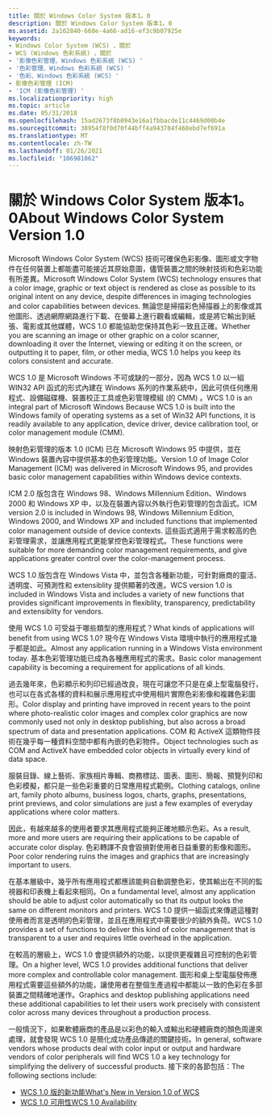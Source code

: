 ```yaml
---
title: 關於 Windows Color System 版本1。0
description: 關於 Windows Color System 版本1。0
ms.assetid: 2a162840-660e-4a66-ad16-ef3c9b07925e
keywords:
- Windows Color System (WCS) ，關於
- WCS (Windows 色彩系統) ，關於
- '影像色彩管理、Windows 色彩系統 (WCS) '
- '色彩管理、Windows 色彩系統 (WCS) '
- '色彩、Windows 色彩系統 (WCS) '
- 影像色彩管理 (ICM)
- 'ICM (影像色彩管理) '
ms.localizationpriority: high
ms.topic: article
ms.date: 05/31/2018
ms.openlocfilehash: 15ad2673f8b0943e16a1fbbacde11c4469d00b4e
ms.sourcegitcommit: 38954f8f0d70f44bff4a943784f468ebd7ef691a
ms.translationtype: MT
ms.contentlocale: zh-TW
ms.lasthandoff: 01/26/2021
ms.locfileid: "106981062"
---
```

# <a name="about-windows-color-system-version-10"></a><span data-ttu-id="1ca61-110">關於 Windows Color System 版本1。0</span><span class="sxs-lookup"><span data-stu-id="1ca61-110">About Windows Color System Version 1.0</span></span>

<span data-ttu-id="1ca61-111">Microsoft Windows Color System (WCS) 技術可確保色彩影像、圖形或文字物件在任何裝置上都能盡可能接近其原始意圖，儘管裝置之間的映射技術和色彩功能有所差異。</span><span class="sxs-lookup"><span data-stu-id="1ca61-111">Microsoft Windows Color System (WCS) technology ensures that a color image, graphic or text object is rendered as close as possible to its original intent on any device, despite differences in imaging technologies and color capabilities between devices.</span></span> <span data-ttu-id="1ca61-112">無論您是掃描彩色掃描器上的影像或其他圖形、透過網際網路進行下載、在螢幕上進行觀看或編輯，或是將它輸出到紙張、電影或其他媒體，WCS 1.0 都能協助您保持其色彩一致且正確。</span><span class="sxs-lookup"><span data-stu-id="1ca61-112">Whether you are scanning an image or other graphic on a color scanner, downloading it over the Internet, viewing or editing it on the screen, or outputting it to paper, film, or other media, WCS 1.0 helps you keep its colors consistent and accurate.</span></span>

<span data-ttu-id="1ca61-113">WCS 1.0 是 Microsoft Windows 不可或缺的一部分，因為 WCS 1.0 以一組 WIN32 API 函式的形式內建在 Windows 系列的作業系統中，因此可供任何應用程式、設備磁碟機、裝置校正工具或色彩管理模組 (的 CMM) 。</span><span class="sxs-lookup"><span data-stu-id="1ca61-113">WCS 1.0 is an integral part of Microsoft Windows Because WCS 1.0 is built into the Windows family of operating systems as a set of Win32 API functions, it is readily available to any application, device driver, device calibration tool, or color management module (CMM).</span></span>

<span data-ttu-id="1ca61-114">映射色彩管理的版本 1.0 (ICM) 已在 Microsoft Windows 95 中提供，並在 Windows 裝置內容中提供基本的色彩管理功能。</span><span class="sxs-lookup"><span data-stu-id="1ca61-114">Version 1.0 of Image Color Management (ICM) was delivered in Microsoft Windows 95, and provides basic color management capabilities within Windows device contexts.</span></span>

<span data-ttu-id="1ca61-115">ICM 2.0 版包含在 Windows 98、Windows Millennium Edition、Windows 2000 和 Windows XP 中，以及在裝置內容以外執行色彩管理的包含函式。</span><span class="sxs-lookup"><span data-stu-id="1ca61-115">ICM version 2.0 is included in Windows 98, Windows Millennium Edition, Windows 2000, and Windows XP and included functions that implemented color management outside of device contexts.</span></span> <span data-ttu-id="1ca61-116">這些函式適用于需求較高的色彩管理需求，並讓應用程式更能掌控色彩管理程式。</span><span class="sxs-lookup"><span data-stu-id="1ca61-116">These functions were suitable for more demanding color management requirements, and give applications greater control over the color-management process.</span></span>

<span data-ttu-id="1ca61-117">WCS 1.0 版包含在 Windows Vista 中，並包含各種新功能，可針對廠商的靈活、透明度、可預測性和 extensiblity 提供顯著的改進。</span><span class="sxs-lookup"><span data-stu-id="1ca61-117">WCS version 1.0 is included in Windows Vista and includes a variety of new functions that provides significant improvements in flexiblity, transparency, predictability and extensiblity for vendors.</span></span>

<span data-ttu-id="1ca61-118">使用 WCS 1.0 可受益于哪些類型的應用程式？</span><span class="sxs-lookup"><span data-stu-id="1ca61-118">What kinds of applications will benefit from using WCS 1.0?</span></span> <span data-ttu-id="1ca61-119">現今在 Windows Vista 環境中執行的應用程式幾乎都是如此。</span><span class="sxs-lookup"><span data-stu-id="1ca61-119">Almost any application running in a Windows Vista environment today.</span></span> <span data-ttu-id="1ca61-120">基本色彩管理功能已成為各種應用程式的需求。</span><span class="sxs-lookup"><span data-stu-id="1ca61-120">Basic color management capability is becoming a requirement for applications of all kinds.</span></span>

<span data-ttu-id="1ca61-121">過去幾年來，色彩顯示和列印已經過改良，現在可讓您不只是在桌上型電腦發行，也可以在各式各樣的資料和展示應用程式中使用相片實際色彩影像和複雜色彩圖形。</span><span class="sxs-lookup"><span data-stu-id="1ca61-121">Color display and printing have improved in recent years to the point where photo-realistic color images and complex color graphics are now commonly used not only in desktop publishing, but also across a broad spectrum of data and presentation applications.</span></span> <span data-ttu-id="1ca61-122">COM 和 ActiveX 這類物件技術在幾乎每一種資料空間中都有內嵌的色彩物件。</span><span class="sxs-lookup"><span data-stu-id="1ca61-122">Object technologies such as COM and ActiveX have embedded color objects in virtually every kind of data space.</span></span>

<span data-ttu-id="1ca61-123">服裝目錄、線上藝術、家族相片專輯、商務標誌、圖表、圖形、簡報、預覽列印和色彩模擬，都只是一些色彩重要的日常應用程式範例。</span><span class="sxs-lookup"><span data-stu-id="1ca61-123">Clothing catalogs, online art, family photo albums, business logos, charts, graphs, presentations, print previews, and color simulations are just a few examples of everyday applications where color matters.</span></span>

<span data-ttu-id="1ca61-124">因此，有越來越多的使用者要求其應用程式能夠正確地顯示色彩。</span><span class="sxs-lookup"><span data-stu-id="1ca61-124">As a result, more and more users are requiring their applications to be capable of accurate color display.</span></span> <span data-ttu-id="1ca61-125">色彩轉譯不良會毀損對使用者日益重要的影像和圖形。</span><span class="sxs-lookup"><span data-stu-id="1ca61-125">Poor color rendering ruins the images and graphics that are increasingly important to users.</span></span>

<span data-ttu-id="1ca61-126">在基本層級中，幾乎所有應用程式都應該能夠自動調整色彩，使其輸出在不同的監視器和印表機上看起來相同。</span><span class="sxs-lookup"><span data-stu-id="1ca61-126">On a fundamental level, almost any application should be able to adjust color automatically so that its output looks the same on different monitors and printers.</span></span> <span data-ttu-id="1ca61-127">WCS 1.0 提供一組函式來傳遞這種對使用者而言是透明的色彩管理，並且在應用程式中需要很少的額外負荷。</span><span class="sxs-lookup"><span data-stu-id="1ca61-127">WCS 1.0 provides a set of functions to deliver this kind of color management that is transparent to a user and requires little overhead in the application.</span></span>

<span data-ttu-id="1ca61-128">在較高的層級上，WCS 1.0 會提供額外的功能，以提供更複雜且可控制的色彩管理。</span><span class="sxs-lookup"><span data-stu-id="1ca61-128">On a higher level, WCS 1.0 provides additional functions that deliver more complex and controllable color management.</span></span> <span data-ttu-id="1ca61-129">圖形和桌上型電腦發佈應用程式需要這些額外的功能，讓使用者在整個生產過程中都能以一致的色彩在多部裝置之間精確地運作。</span><span class="sxs-lookup"><span data-stu-id="1ca61-129">Graphics and desktop publishing applications need these additional capabilities to let their users work precisely with consistent color across many devices throughout a production process.</span></span>

<span data-ttu-id="1ca61-130">一般情況下，如果軟體廠商的產品是以彩色的輸入或輸出和硬體廠商的顏色周邊來處理，就會發現 WCS 1.0 是簡化成功產品傳遞的關鍵技術。</span><span class="sxs-lookup"><span data-stu-id="1ca61-130">In general, software vendors whose products deal with color input or output and hardware vendors of color peripherals will find WCS 1.0 a key technology for simplifying the delivery of successful products.</span></span> <span data-ttu-id="1ca61-131">接下來的各節包括：</span><span class="sxs-lookup"><span data-stu-id="1ca61-131">The following sections include:</span></span>

-   [<span data-ttu-id="1ca61-132">WCS 1.0 版的新功能</span><span class="sxs-lookup"><span data-stu-id="1ca61-132">What's New in Version 1.0 of WCS</span></span>](what-s-new-in-version-1-0-of-wcs.md)
-   [<span data-ttu-id="1ca61-133">WCS 1.0 可用性</span><span class="sxs-lookup"><span data-stu-id="1ca61-133">WCS 1.0 Availability</span></span>](wcs-1-0-availability.md)

 

 




